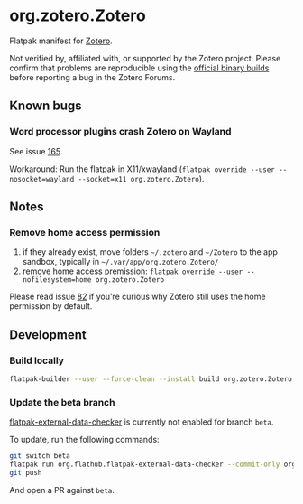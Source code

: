 # org.zotero.Zotero

Flatpak manifest for [Zotero](https://github.com/zotero/zotero).

Not verified by, affiliated with, or supported by the Zotero project. Please confirm that problems are reproducible using the [official binary builds](https://www.zotero.org/download/) before reporting a bug in the Zotero Forums.

## Known bugs

### Word processor plugins crash Zotero on Wayland

See issue [165](https://github.com/flathub/org.zotero.Zotero/issues/165).

Workaround: Run the flatpak in X11/xwayland (`flatpak override --user --nosocket=wayland --socket=x11 org.zotero.Zotero`).

## Notes

### Remove home access permission

1. if they already exist, move folders `~/.zotero` and `~/Zotero` to the app sandbox, typically in `~/.var/app/org.zotero.Zotero/`
2. remove home access premission: `flatpak override --user --nofilesystem=home org.zotero.Zotero`

Please read issue [82](https://github.com/flathub/org.zotero.Zotero/issues/82) if you're curious why Zotero still uses the home permission by default.

## Development

### Build locally

```sh
flatpak-builder --user --force-clean --install build org.zotero.Zotero.yaml
```

### Update the beta branch

[flatpak-external-data-checker](https://github.com/flathub-infra/flatpak-external-data-checker) is currently not enabled for branch `beta`.

To update, run the following commands:

```sh
git switch beta
flatpak run org.flathub.flatpak-external-data-checker --commit-only org.zotero.Zotero.yaml
git push
```

And open a PR against `beta`.
